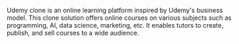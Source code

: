 Udemy clone is an online learning platform inspired by Udemy's business model. This clone solution offers online courses on various subjects such as programming, AI, data science, marketing, etc. It enables tutors to create, publish, and sell courses to a wide audience.
